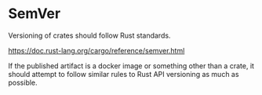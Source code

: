 # SemVer

Versioning of crates should follow Rust standards.

https://doc.rust-lang.org/cargo/reference/semver.html

If the published artifact is a docker image or something other than a crate,
it should attempt to follow similar rules to Rust API versioning 
as much as possible.
